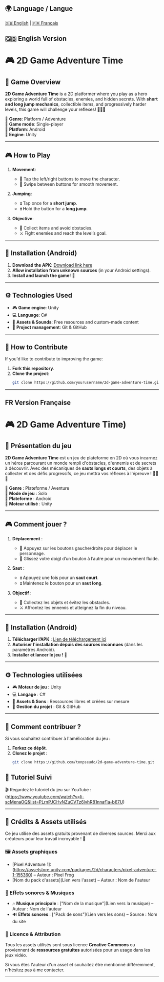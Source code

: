 ## 🌍 Language / Langue

[🇬🇧 English](#english) | [🇫🇷 Français](#francais)

## <a name="english"></a>🇬🇧 English Version

# 🎮 2D Game Adventure Time

## 📖 Game Overview
**2D Game Adventure Time** is a 2D platformer where you play as a hero exploring a world full of obstacles, enemies, and hidden secrets. With **short and long jump mechanics**, collectible items, and progressively harder levels, this game will challenge your reflexes! 🏃‍♂️💨

🔹 **Genre**: Platform / Adventure  
🔹 **Game mode**: Single-player  
🔹 **Platform**: Android  
🔹 **Engine**: Unity  

---

## 🎮 **How to Play**
1. **Movement**:
   - 🔹 Tap the left/right buttons to move the character.
   - 🔹 Swipe between buttons for smooth movement.

2. **Jumping**:
   - ⏫ Tap once for a **short jump**.
   - ⏫ Hold the button for a **long jump**.

3. **Objective**:
   - 💎 Collect items and avoid obstacles.
   - ⚔️ Fight enemies and reach the level’s goal.

---

## 📲 **Installation (Android)**
1. **Download the APK**: [Download link here]()
2. **Allow installation from unknown sources** (in your Android settings).
3. **Install and launch the game!** 🚀

---

## ⚙️ **Technologies Used**
- 🎮 **Game engine**: Unity  
- 💻 **Language**: C#  
- 🎵 **Assets & Sounds**: Free resources and custom-made content  
- 📂 **Project management**: Git & GitHub  

---

## 🚀 **How to Contribute**
If you'd like to contribute to improving the game:
1. **Fork this repository**.
2. **Clone the project**:  
   ```sh
   git clone https://github.com/yourusername/2d-game-adventure-time.git
---
## <a name="francais"></a>FR Version Française

# 🎮 2D Game Adventure Time)

## 📖 Présentation du jeu
**2D Game Adventure Time** est un jeu de plateforme en 2D où vous incarnez un héros parcourant un monde rempli d'obstacles, d'ennemis et de secrets à découvrir. Avec des mécaniques de **sauts longs et courts**, des objets à collecter et des défis progressifs, ce jeu mettra vos réflexes à l'épreuve ! 🏃‍♂️💨

🔹 **Genre** : Plateforme / Aventure  
🔹 **Mode de jeu** : Solo  
🔹 **Plateforme** : Android  
🔹 **Moteur utilisé** : Unity  

---

## 🎮 **Comment jouer ?**
1. **Déplacement** :
   - 🔹 Appuyez sur les boutons gauche/droite pour déplacer le personnage.
   - 🔹 Glissez votre doigt d’un bouton à l’autre pour un mouvement fluide.

2. **Saut** :
   - ⏫ Appuyez une fois pour un **saut court**.
   - ⏫ Maintenez le bouton pour un **saut long**.

3. **Objectif** :
   - 💎 Collectez les objets et évitez les obstacles.
   - ⚔️ Affrontez les ennemis et atteignez la fin du niveau.

---

## 📲 **Installation (Android)**
1. **Télécharger l’APK** : [Lien de téléchargement ici]()
2. **Autoriser l'installation depuis des sources inconnues** (dans les paramètres Android).
3. **Installer et lancer le jeu !** 🚀

---

## ⚙️ **Technologies utilisées**
- 🎮 **Moteur de jeu** : Unity
- 💻 **Langage** : C#  
- 🎵 **Assets & Sons** : Ressources libres et créées sur mesure  
- 📂 **Gestion du projet** : Git & GitHub  

---

## 🚀 **Comment contribuer ?**
Si vous souhaitez contribuer à l'amélioration du jeu :
1. **Forkez ce dépôt**.
2. **Clonez le projet** :  
   ```sh
   git clone https://github.com/tonpseudo/2d-game-adventure-time.git
## 🎥 Tutoriel Suivi
🎬 Regardez le tutoriel du jeu sur YouTube :  
(https://www.youtube.com/watch?v=Ii-scMenaOQ&list=PLrnPJCHvNZuCVTz6lvhR81nnaf1a-b67U)

---

## 🎨 Crédits & Assets utilisés
Ce jeu utilise des assets gratuits provenant de diverses sources. Merci aux créateurs pour leur travail incroyable ! 🙌  

### **🖼️ Assets graphiques**
- [Pixel Adventure 1]:(https://assetstore.unity.com/packages/2d/characters/pixel-adventure-1-155360) – Auteur : Pixel Frog
- [Nom du pack d'assets](Lien vers l'asset) – Auteur : Nom de l'auteur

### **🎵 Effets sonores & Musiques**
- 🎶 **Musique principale** : ["Nom de la musique"](Lien vers la musique) – Auteur : Nom de l'auteur  
- 🔊 **Effets sonores** : ["Pack de sons"](Lien vers les sons) – Source : Nom du site  

### **📜 Licence & Attribution**
Tous les assets utilisés sont sous licence **Creative Commons** ou proviennent de **ressources gratuites** autorisées pour un usage dans les jeux vidéo.  

Si vous êtes l'auteur d'un asset et souhaitez être mentionné différemment, n'hésitez pas à me contacter.  

---


